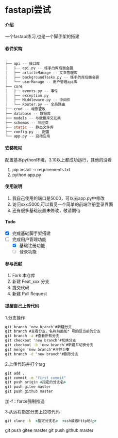 # fastapi尝试

#### 介绍

一个fastapi练习,也是一个脚手架的搭建

#### 软件架构

<!-- - api 
  - userManage
  - articleManage 
  - 其他的几个都是练手的库后面会改
- app.py -- 启动应用
- config.py
- db -- 数据库
- model -- 模型
- utils -- 工具 -->

```c
.
├── api -- 接口库
│   ├── api.py -- 练手的库后面会删
│   ├── articleManage -- 文章管理库
│   ├── backgroundTasks.py -- 练手的库后面会删
│   └── userManage -- 用户管理api库
├── core
│   ├── events.py -- 事件
│   ├── exception.py
│   ├── Middleware.py -- 中间件
│   └── Router.py -- 全局路由
├── crud -- 增删查改
├── database -- 数据库
├── models -- 与数据库交互类
├── schemas -- 响应类
├── static -- 静态文件库
├── config.py -- 配置
└── app.py -- 启动应用
```


#### 安装教程

配置基本python环境，3.10以上都成功运行，其他的没看
1. pip install -r requirements.txt
2. python app.py

#### 使用说明

1. 我自己使用的端口是5000，可以去app.py中修改
2. 访问xxx:5000,可以看见一个简单的前端注册登录界面
3. 还有很多基础设置未修改，敬请期待


#### Todo

- [x] 完成基础脚手架搭建
- [ ] 完成用户管理功能
  - [x] 基础注册功能
  - [ ] 登录功能

#### 参与贡献

1. Fork 本仓库
2. 新建 Feat_xxx 分支
3. 提交代码
4. 新建 Pull Request

#### 提醒自己上传代码

1.分支操作

```cmd
git branch 'new branch'#新建分支
git branch #查看分支，名称前面加* 号的是当前的分支
git branch -a #查看所有分支
git checkout 'new branch'#切换分支
git checkout -b 'new branch'#新建并切换分支
git merge 'new branch'#合并分支
git branch -d 'new branch'#删除分支
```

2.上传代码并打个tag

```cmd
git add .
git commit -m "first commit"
git push origin <指定的分支名>
git push gitee master
git push github master
```

加-f：force强制推送

3.从远程指定分支上拉取代码

```cmd
git clone -b  <指定分支名>  <ssh或者http地址> 
```

git push gitee master
git push github master

<!-- #### 特技

1.  使用 Readme\_XXX.md 来支持不同的语言，例如 Readme\_en.md, Readme\_zh.md
2.  Gitee 官方博客 [blog.gitee.com](https://blog.gitee.com)
3.  你可以 [https://gitee.com/explore](https://gitee.com/explore) 这个地址来了解 Gitee 上的优秀开源项目
4.  [GVP](https://gitee.com/gvp) 全称是 Gitee 最有价值开源项目，是综合评定出的优秀开源项目
5.  Gitee 官方提供的使用手册 [https://gitee.com/help](https://gitee.com/help)
6.  Gitee 封面人物是一档用来展示 Gitee 会员风采的栏目 [https://gitee.com/gitee-stars/](https://gitee.com/gitee-stars/) -->
